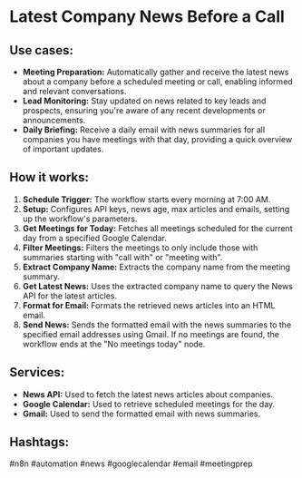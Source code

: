 # Latest Company News Before a Call

## Use cases:

*   **Meeting Preparation:** Automatically gather and receive the latest news about a company before a scheduled meeting or call, enabling informed and relevant conversations.
*   **Lead Monitoring:** Stay updated on news related to key leads and prospects, ensuring you're aware of any recent developments or announcements.
*   **Daily Briefing:** Receive a daily email with news summaries for all companies you have meetings with that day, providing a quick overview of important updates.

## How it works:

1.  **Schedule Trigger:** The workflow starts every morning at 7:00 AM.
2.  **Setup:** Configures API keys, news age, max articles and emails, setting up the workflow's parameters.
3.  **Get Meetings for Today:** Fetches all meetings scheduled for the current day from a specified Google Calendar.
4.  **Filter Meetings:** Filters the meetings to only include those with summaries starting with "call with" or "meeting with".
5.  **Extract Company Name:** Extracts the company name from the meeting summary.
6.  **Get Latest News:** Uses the extracted company name to query the News API for the latest articles.
7.  **Format for Email:** Formats the retrieved news articles into an HTML email.
8.  **Send News:** Sends the formatted email with the news summaries to the specified email addresses using Gmail. If no meetings are found, the workflow ends at the "No meetings today" node.

## Services:

*   **News API:** Used to fetch the latest news articles about companies.
*   **Google Calendar:** Used to retrieve scheduled meetings for the day.
*   **Gmail:** Used to send the formatted email with news summaries.

## Hashtags:

#n8n #automation #news #googlecalendar #email #meetingprep
